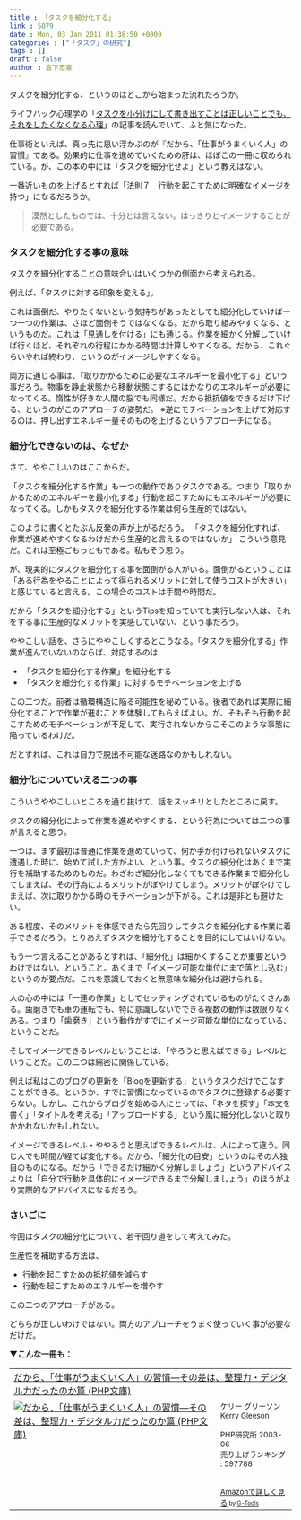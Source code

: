 ```yaml
---
title : 「タスクを細分化する」
link : 5079
date : Mon, 03 Jan 2011 01:38:50 +0000
categories : ["「タスク」の研究"]
tags : []
draft : false
author : 倉下忠憲
---
```


タスクを細分化する、というのはどこから始まった流れだろうか。

ライフハック心理学の「<a href="http://www.mindhacks.jp/2011/01/post-3105">タスクを小分けにして書き出すことは正しいことでも、それをしたくなくなる心理</a>」の記事を読んでいて、ふと気になった。

仕事術といえば、真っ先に思い浮かぶのが『だから、「仕事がうまくいく人」の習慣』である。効果的に仕事を進めていくための肝は、ほぼこの一冊に収められている。が、この本の中には「タスクを細分化せよ」という教えはない。

一番近いものを上げるとすれば「法則７　行動を起こすために明確なイメージを持つ」になるだろうか。

<blockquote>
漠然としたものでは、十分とは言えない。はっきりとイメージすることが必要である。
</blockquote>

<h3>タスクを細分化する事の意味</h3>
タスクを細分化することの意味合いはいくつかの側面から考えられる。

例えば、「タスクに対する印象を変える」。

これは面倒だ、やりたくないという気持ちがあったとしても細分化していけば一つ一つの作業は、さほど面倒そうではなくなる。だから取り組みやすくなる、というものだ。これは「見通しを付ける」にも通じる。作業を細かく分解していけば行くほど、それぞれの行程にかかる時間は計算しやすくなる。だから、これぐらいやれば終わり、というのがイメージしやすくなる。

両方に通じる事は、「取りかかるために必要なエネルギーを最小化する」という事だろう。物事を静止状態から移動状態にするにはかなりのエネルギーが必要になってくる。惰性が好きな人間の脳でも同様だ。だから抵抗値をできるだけ下げる、というのがこのアプローチの姿勢だ。
※逆にモチベーションを上げて対応するのは、押し出すエネルギー量そのものを上げるというアプローチになる。

<h3>細分化できないのは、なぜか</h3>
さて、ややこしいのはここからだ。

「タスクを細分化する作業」も一つの動作でありタスクである。つまり「取りかかるためのエネルギーを最小化する」行動を起こすためにもエネルギーが必要になってくる。しかもタスクを細分化する作業は何ら生産的ではない。

このように書くとたぶん反発の声が上がるだろう。
「タスクを細分化すれば、作業が進めやすくなるわけだから生産的と言えるのではないか」
こういう意見だ。これは至極ごもっともである。私もそう思う。

が、現実的にタスクを細分化する事を面倒がる人がいる。面倒がるということは「ある行為をやることによって得られるメリットに対して使うコストが大きい」と感じていると言える。この場合のコストは手間や時間だ。

だから「タスクを細分化する」というTipsを知っていても実行しない人は、それをする事に生産的なメリットを実感していない、という事だろう。

ややこしい話を、さらにややこしくするとこうなる。「タスクを細分化する」作業が進んでいないのならば、対応するのは

<ul>
	<li>「タスクを細分化する作業」を細分化する</li>
	<li>「タスクを細分化する作業」に対するモチベーションを上げる</li>
</ul>

この二つだ。前者は循環構造に陥る可能性を秘めている。後者であれば実際に細分化することで作業が進むことを体験してもらえばよい。が、そもそも行動を起こすためのモチベーションが不足して、実行されないからこそこのような事態に陥っているわけだ。

だとすれば、これは自力で脱出不可能な迷路なのかもしれない。
<h3>細分化についていえる二つの事</h3>
こういうややこしいところを通り抜けて、話をスッキリとしたところに戻す。

タスクの細分化によって作業を進めやすくする、という行為については二つの事が言えると思う。

一つは、まず最初は普通に作業を進めていって、何か手が付けられないタスクに遭遇した時に、始めて試した方がよい、という事。タスクの細分化はあくまで実行を補助するためのものだ。わざわざ細分化しなくてもできる作業まで細分化してしまえば、その行為によるメリットがぼやけてしまう。メリットがぼやけてしまえば、次に取りかかる時のモチベーションが下がる。これは是非とも避けたい。

ある程度、そのメリットを体感できたら先回りしてタスクを細分化する作業に着手できるだろう。とりあえずタスクを細分化することを目的にしてはいけない。

もう一つ言えることがあるとすれば、「細分化」は細かくすることが重要というわけではない、ということ。あくまで「イメージ可能な単位にまで落とし込む」というのが要点だ。これを意識しておくと無意味な細分化は避けられる。

人の心の中には「一連の作業」としてセッティングされているものがたくさんある。歯磨きでも車の運転でも、特に意識しないでできる複数の動作は数限りなくある。つまり「歯磨き」という動作がすでにイメージ可能な単位になっている、ということだ。

そしてイメージできるレベルということは、「やろうと思えばできる」レベルということだ。この二つは綿密に関係している。

例えば私はこのブログの更新を「Blogを更新する」というタスクだけでこなすことができる。というか、すでに習慣になっているのでタスクに登録する必要すらない。しかし、これからブログを始める人にとっては、「ネタを探す」「本文を書く」「タイトルを考える」「アップロードする」という風に細分化しないと取りかかれないかもしれない。

イメージできるレベル・ややろうと思えばできるレベルは、人によって違う。同じ人でも時間が経てば変化する。だから、「細分化の目安」というのはその人独自のものになる。だから「できるだけ細かく分解しましょう」というアドバイスよりは「自分で行動を具体的にイメージできるまで分解しましょう」のほうがより実際的なアドバイスになるだろう。

<h3>さいごに</h3>
今回はタスクの細分化について、若干回り道をして考えてみた。

生産性を補助する方法は、

<ul>
	<li>行動を起こすための抵抗値を減らす</li>
	<li>行動を起こすためのエネルギーを増やす</li>
</ul>

この二つのアプローチがある。

どちらが正しいわけではない。両方のアプローチをうまく使っていく事が必要なだけだ。

<strong>▼こんな一冊も：</strong>
<table  border="0" cellpadding="5"><tr><td colspan="2"><a href="http://www.amazon.co.jp/%E3%81%A0%E3%81%8B%E3%82%89%E3%80%81%E3%80%8C%E4%BB%95%E4%BA%8B%E3%81%8C%E3%81%86%E3%81%BE%E3%81%8F%E3%81%84%E3%81%8F%E4%BA%BA%E3%80%8D%E3%81%AE%E7%BF%92%E6%85%A3%E2%80%95%E3%81%9D%E3%81%AE%E5%B7%AE%E3%81%AF%E3%80%81%E6%95%B4%E7%90%86%E5%8A%9B%E3%83%BB%E3%83%87%E3%82%B8%E3%82%BF%E3%83%AB%E5%8A%9B%E3%81%A0%E3%81%A3%E3%81%9F%E3%81%AE%E3%81%8B%E7%AF%87-PHP%E6%96%87%E5%BA%AB-%E3%82%B1%E3%83%AA%E3%83%BC-%E3%82%B0%E3%83%AA%E3%83%BC%E3%82%BD%E3%83%B3/dp/4569579620%3FSubscriptionId%3D15SMZCTB9V8NGR2TW082%26tag%3Drashita1000-22%26linkCode%3Dxm2%26camp%3D2025%26creative%3D165953%26creativeASIN%3D4569579620" target="_top">だから、「仕事がうまくいく人」の習慣―その差は、整理力・デジタル力だったのか篇 (PHP文庫)</a><img src="http://www.assoc-amazon.jp/e/ir?t=rashita1000-22&l=ur2&o=9" width="1" height="1" style="border: none;" alt="" /></td></tr><tr><td valign="top"><a href="http://www.amazon.co.jp/%E3%81%A0%E3%81%8B%E3%82%89%E3%80%81%E3%80%8C%E4%BB%95%E4%BA%8B%E3%81%8C%E3%81%86%E3%81%BE%E3%81%8F%E3%81%84%E3%81%8F%E4%BA%BA%E3%80%8D%E3%81%AE%E7%BF%92%E6%85%A3%E2%80%95%E3%81%9D%E3%81%AE%E5%B7%AE%E3%81%AF%E3%80%81%E6%95%B4%E7%90%86%E5%8A%9B%E3%83%BB%E3%83%87%E3%82%B8%E3%82%BF%E3%83%AB%E5%8A%9B%E3%81%A0%E3%81%A3%E3%81%9F%E3%81%AE%E3%81%8B%E7%AF%87-PHP%E6%96%87%E5%BA%AB-%E3%82%B1%E3%83%AA%E3%83%BC-%E3%82%B0%E3%83%AA%E3%83%BC%E3%82%BD%E3%83%B3/dp/4569579620%3FSubscriptionId%3D15SMZCTB9V8NGR2TW082%26tag%3Drashita1000-22%26linkCode%3Dxm2%26camp%3D2025%26creative%3D165953%26creativeASIN%3D4569579620" target="_top"><img src="http://ecx.images-amazon.com/images/I/51A2EKVEKXL._SL160_.jpg" border="0" alt="だから、「仕事がうまくいく人」の習慣―その差は、整理力・デジタル力だったのか篇 (PHP文庫)" /></a></td><td valign="top"><font size="-1">ケリー グリーソン Kerry Gleeson <br /><br />PHP研究所  2003-06<br />売り上げランキング : 597788<br /><br /><br /><a href="http://www.amazon.co.jp/%E3%81%A0%E3%81%8B%E3%82%89%E3%80%81%E3%80%8C%E4%BB%95%E4%BA%8B%E3%81%8C%E3%81%86%E3%81%BE%E3%81%8F%E3%81%84%E3%81%8F%E4%BA%BA%E3%80%8D%E3%81%AE%E7%BF%92%E6%85%A3%E2%80%95%E3%81%9D%E3%81%AE%E5%B7%AE%E3%81%AF%E3%80%81%E6%95%B4%E7%90%86%E5%8A%9B%E3%83%BB%E3%83%87%E3%82%B8%E3%82%BF%E3%83%AB%E5%8A%9B%E3%81%A0%E3%81%A3%E3%81%9F%E3%81%AE%E3%81%8B%E7%AF%87-PHP%E6%96%87%E5%BA%AB-%E3%82%B1%E3%83%AA%E3%83%BC-%E3%82%B0%E3%83%AA%E3%83%BC%E3%82%BD%E3%83%B3/dp/4569579620%3FSubscriptionId%3D15SMZCTB9V8NGR2TW082%26tag%3Drashita1000-22%26linkCode%3Dxm2%26camp%3D2025%26creative%3D165953%26creativeASIN%3D4569579620" target="_top">Amazonで詳しく見る</a></font><font size="-2"> by <a href="http://www.goodpic.com/mt/aws/index.html" >G-Tools</a></font></td></tr></table>
